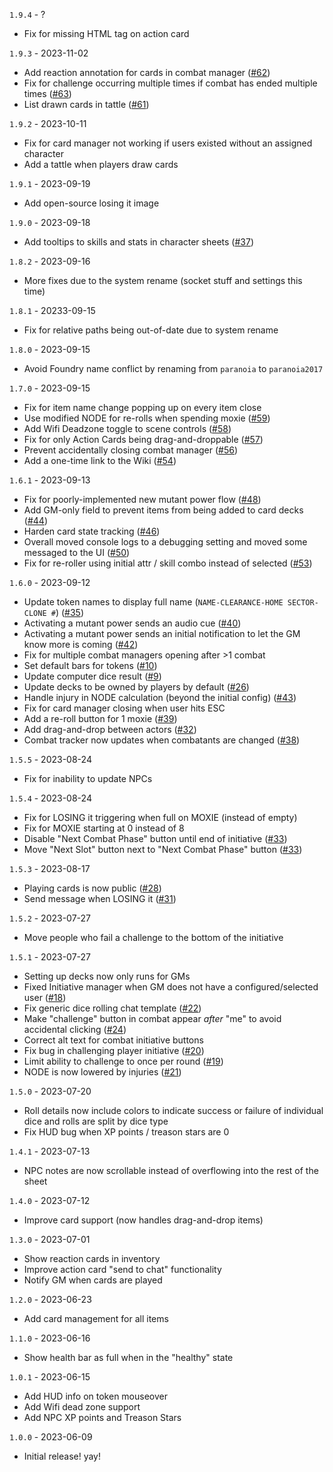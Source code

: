 `1.9.4` - ?
* Fix for missing HTML tag on action card

`1.9.3` - 2023-11-02
* Add reaction annotation for cards in combat manager ([#62](https://github.com/wrycu/paranoia2017/issues/62))
* Fix for challenge occurring multiple times if combat has ended multiple times ([#63](https://github.com/wrycu/paranoia2017/issues/63))
* List drawn cards in tattle ([#61](https://github.com/wrycu/paranoia2017/issues/61))

`1.9.2` - 2023-10-11
* Fix for card manager not working if users existed without an assigned character
* Add a tattle when players draw cards

`1.9.1` - 2023-09-19
* Add open-source losing it image

`1.9.0` - 2023-09-18
* Add tooltips to skills and stats in character sheets ([#37](https://github.com/wrycu/paranoia2017/issues/37))

`1.8.2` - 2023-09-16
* More fixes due to the system rename (socket stuff and settings this time)

`1.8.1` - 20233-09-15
* Fix for relative paths being out-of-date due to system rename

`1.8.0` - 2023-09-15
* Avoid Foundry name conflict by renaming from `paranoia` to `paranoia2017`

`1.7.0` - 2023-09-15
* Fix for item name change popping up on every item close
* Use modified NODE for re-rolls when spending moxie ([#59](https://github.com/wrycu/paranoia2017/issues/59))
* Add Wifi Deadzone toggle to scene controls ([#58](https://github.com/wrycu/paranoia2017/issues/58))
* Fix for only Action Cards being drag-and-droppable ([#57](https://github.com/wrycu/paranoia2017/issues/57))
* Prevent accidentally closing combat manager ([#56](https://github.com/wrycu/paranoia2017/issues/56))
* Add a one-time link to the Wiki ([#54](https://github.com/wrycu/paranoia2017/issues/54))

`1.6.1` - 2023-09-13
* Fix for poorly-implemented new mutant power flow ([#48](https://github.com/wrycu/paranoia2017/issues/48)) 
* Add GM-only field to prevent items from being added to card decks ([#44](https://github.com/wrycu/paranoia2017/issues/44))
* Harden card state tracking ([#46](https://github.com/wrycu/paranoia2017/issues/46))
* Overall moved console logs to a debugging setting and moved some messaged to the UI ([#50](https://github.com/wrycu/paranoia2017/issues/50))
* Fix for re-roller using initial attr / skill combo instead of selected ([#53](https://github.com/wrycu/paranoia2017/issues/53))

`1.6.0` - 2023-09-12
* Update token names to display full name (`NAME-CLEARANCE-HOME SECTOR-CLONE #`) ([#35](https://github.com/wrycu/paranoia2017/issues/35))
* Activating a mutant power sends an audio cue ([#40](https://github.com/wrycu/paranoia2017/issues/40))
* Activating a mutant power sends an initial notification to let the GM know more is coming ([#42](https://github.com/wrycu/paranoia2017/issues/42))
* Fix for multiple combat managers opening after >1 combat
* Set default bars for tokens ([#10](https://github.com/wrycu/paranoia2017/issues/10))
* Update computer dice result ([#9](https://github.com/wrycu/paranoia2017/issues/9))
* Update decks to be owned by players by default ([#26](https://github.com/wrycu/paranoia2017/issues/26))
* Handle injury in NODE calculation (beyond the initial config) ([#43](https://github.com/wrycu/paranoia2017/issues/43))
* Fix for card manager closing when user hits ESC
* Add a re-roll button for 1 moxie ([#39](https://github.com/wrycu/paranoia2017/issues/39))
* Add drag-and-drop between actors ([#32](https://github.com/wrycu/paranoia2017/issues/32))
* Combat tracker now updates when combatants are changed ([#38](https://github.com/wrycu/paranoia2017/issues/38))

`1.5.5` - 2023-08-24
* Fix for inability to update NPCs

`1.5.4` - 2023-08-24
* Fix for LOSING it triggering when full on MOXIE (instead of empty)
* Fix for MOXIE starting at 0 instead of 8
* Disable "Next Combat Phase" button until end of initiative ([#33](https://github.com/wrycu/paranoia2017/issues/33))
* Move "Next Slot" button next to "Next Combat Phase" button ([#33](https://github.com/wrycu/paranoia2017/issues/33))

`1.5.3` - 2023-08-17
* Playing cards is now public ([#28](https://github.com/wrycu/paranoia2017/issues/28))
* Send message when LOSING it ([#31](https://github.com/wrycu/paranoia2017/issues/31))

`1.5.2` - 2023-07-27
* Move people who fail a challenge to the bottom of the initiative

`1.5.1` - 2023-07-27
* Setting up decks now only runs for GMs
* Fixed Initiative manager when GM does not have a configured/selected user ([#18](https://github.com/wrycu/paranoia2017/issues/18))
* Fix generic dice rolling chat template ([#22](https://github.com/wrycu/paranoia2017/issues/22))
* Make "challenge" button in combat appear _after_ "me" to avoid accidental clicking ([#24](https://github.com/wrycu/paranoia2017/issues/24))
* Correct alt text for combat initiative buttons
* Fix bug in challenging player initiative ([#20](https://github.com/wrycu/paranoia2017/issues/20))
* Limit ability to challenge to once per round ([#19](https://github.com/wrycu/paranoia2017/issues/19))
* NODE is now lowered by injuries ([#21](https://github.com/wrycu/paranoia2017/issues/21))

`1.5.0` - 2023-07-20
* Roll details now include colors to indicate success or failure of individual dice and rolls are split by dice type
* Fix HUD bug when XP points / treason stars are 0

`1.4.1` - 2023-07-13
* NPC notes are now scrollable instead of overflowing into the rest of the sheet

`1.4.0` - 2023-07-12
* Improve card support (now handles drag-and-drop items)

`1.3.0` - 2023-07-01
* Show reaction cards in inventory
* Improve action card "send to chat" functionality
* Notify GM when cards are played

`1.2.0` - 2023-06-23
* Add card management for all items 

`1.1.0` - 2023-06-16
* Show health bar as full when in the "healthy" state

`1.0.1` - 2023-06-15
* Add HUD info on token mouseover
* Add Wifi dead zone support
* Add NPC XP points and Treason Stars

`1.0.0` - 2023-06-09
* Initial release! yay!
